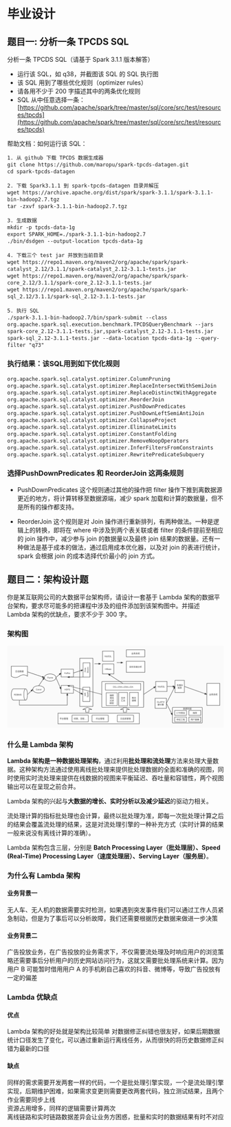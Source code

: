 # 毕业设计
## 题目一: 分析一条 TPCDS SQL
分析一条 TPCDS SQL（请基于 Spark 3.1.1 版本解答）
- 运行该 SQL，如 q38，并截图该 SQL 的 SQL 执行图
- 该 SQL 用到了哪些优化规则（optimizer rules）
- 请各用不少于 200 字描述其中的两条优化规则
- SQL 从中任意选择一条：  
  [https://github.com/apache/spark/tree/master/sql/core/src/test/resources/tpcds](https://github.com/apache/spark/tree/master/sql/core/src/test/resources/tpcds)

帮助文档：如何运行该 SQL：
```
1. 从 github 下载 TPCDS 数据生成器
git clone https://github.com/maropu/spark-tpcds-datagen.git
cd spark-tpcds-datagen

2. 下载 Spark3.1.1 到 spark-tpcds-datagen 目录并解压
wget https://archive.apache.org/dist/spark/spark-3.1.1/spark-3.1.1-bin-hadoop2.7.tgz
tar -zxvf spark-3.1.1-bin-hadoop2.7.tgz

3. 生成数据
mkdir -p tpcds-data-1g
export SPARK_HOME=./spark-3.1.1-bin-hadoop2.7
./bin/dsdgen --output-location tpcds-data-1g

4. 下载三个 test jar 并放到当前目录
wget https://repo1.maven.org/maven2/org/apache/spark/spark-catalyst_2.12/3.1.1/spark-catalyst_2.12-3.1.1-tests.jar
wget https://repo1.maven.org/maven2/org/apache/spark/spark-core_2.12/3.1.1/spark-core_2.12-3.1.1-tests.jar
wget https://repo1.maven.org/maven2/org/apache/spark/spark-sql_2.12/3.1.1/spark-sql_2.12-3.1.1-tests.jar

5. 执行 SQL
./spark-3.1.1-bin-hadoop2.7/bin/spark-submit --class org.apache.spark.sql.execution.benchmark.TPCDSQueryBenchmark --jars spark-core_2.12-3.1.1-tests.jar,spark-catalyst_2.12-3.1.1-tests.jar spark-sql_2.12-3.1.1-tests.jar --data-location tpcds-data-1g --query-filter "q73"
```

### 执行结果：该SQL用到如下优化规则
```
org.apache.spark.sql.catalyst.optimizer.ColumnPruning
org.apache.spark.sql.catalyst.optimizer.ReplaceIntersectWithSemiJoin
org.apache.spark.sql.catalyst.optimizer.ReplaceDistinctWithAggregate
org.apache.spark.sql.catalyst.optimizer.ReorderJoin
org.apache.spark.sql.catalyst.optimizer.PushDownPredicates
org.apache.spark.sql.catalyst.optimizer.PushDownLeftSemiAntiJoin
org.apache.spark.sql.catalyst.optimizer.CollapseProject
org.apache.spark.sql.catalyst.optimizer.EliminateLimits
org.apache.spark.sql.catalyst.optimizer.ConstantFolding
org.apache.spark.sql.catalyst.optimizer.RemoveNoopOperators
org.apache.spark.sql.catalyst.optimizer.InferFiltersFromConstraints
org.apache.spark.sql.catalyst.optimizer.RewritePredicateSubquery
```
### 选择PushDownPredicates 和 ReorderJoin 这两条规则
- PushDownPredicates 这个规则通过其他的操作把 filter 操作下推到离数据源更近的地方，将计算转移至数据源端，减少 spark 加载和计算的数据量，但不是所有的操作都支持。

- ReorderJoin 这个规则是对 Join 操作进行重新排列，有两种做法。一种是逻辑上的转换，即将在 where 中涉及到两个表关联或者 filter 的条件提前至相应的 join 操作中，减少参与 join 的数据量以及最终 join 结果的数据量。还有一种做法是基于成本的做法，通过启用成本优化器，以及对 join 的表进行统计，spark 会根据 join 的成本选择代价最小的 join 方式。

## 题目二：架构设计题
你是某互联网公司的大数据平台架构师，请设计一套基于 Lambda 架构的数据平台架构，要求尽可能多的把课程中涉及的组件添加到该架构图中。并描述 Lambda 架构的优缺点，要求不少于 300 字。

### 架构图
![架构图](img.png)

### 什么是 Lambda 架构
**Lambda 架构是一种数据处理架构**，通过利用**批处理和流处理**方法来处理大量数据。这种架构方法通过使用离线批处理来提供批处理数据的全面和准确的视图，同时使用实时流处理来提供在线数据的视图来平衡延迟、吞吐量和容错性，两个视图输出可以在呈现之前合并。

Lambda 架构的兴起与**大数据的增长、实时分析以及减少延迟**的驱动力相关。

流处理计算的指标批处理也会计算，最终以批处理为准，即每一次批处理计算之后的结果会覆盖流处理的结果，这是对流处理引擎的一种补充方式（实时计算的结果一般来说没有离线计算的准确）。

Lambda 架构包含三层，分别是 **Batch Processing Layer（批处理层）、Speed (Real-Time) Processing Layer（速度处理层）、Serving Layer（服务层）**。

### 为什么有 Lambda 架构
#### 业务背景一
无人车、无人机的数据需要实时检测，如果遇到突发事件我们可以通过工作人员紧急制动，但是为了事后可以分析故障，我们还需要根据历史数据来做进一步决策

#### 业务背景二
广告投放业务，在广告投放的业务需求下，不仅需要流处理及时响应用户的浏览策略还需要事后分析用户的历史网站访问行为，这就又需要批处理系统来计算。因为用户 B 可能暂时借用用户 A 的手机刷自己喜欢的抖音、微博等，导致广告投放有一定的偏差

### Lambda 优缺点
#### 优点
Lambda 架构的好处就是架构比较简单
对数据修正纠错也很友好，如果后期数据统计口径发生了变化，可以通过重新运行离线任务，从而很快的将历史数据修正纠错为最新的口径

#### 缺点
同样的需求需要开发两套一样的代码，一个是批处理引擎实现，一个是流处理引擎实现，后期维护困难，如果需求变更则需要更改两套代码，独立测试结果，且两个作业需要同步上线  
资源占用增多，同样的逻辑需要计算两次  
离线链路和实时链路数据差异会让业务方困惑，批量和实时的数据结果有时不对应
